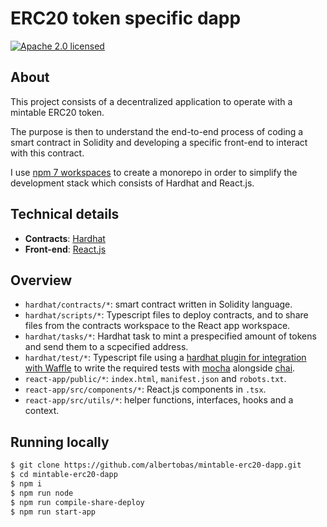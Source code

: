 # ERC20 token specific dapp

[![Apache 2.0 licensed](https://img.shields.io/badge/License-Apache_2.0-yellow.svg)](https://github.com/albertobas/mintable-erc20-dapp/blob/main/LICENSE)

## About

This project consists of a decentralized application to operate with a mintable ERC20 token.

The purpose is then to understand the end-to-end process of coding a smart contract in Solidity and developing a specific front-end to interact with this contract.

I use [npm 7 workspaces](https://docs.npmjs.com/cli/v7/using-npm/workspaces "npm 7 workspaces") to create a monorepo in order to simplify the development stack which consists of Hardhat and React.js.

## Technical details

- **Contracts**: [Hardhat](https://hardhat.org)
- **Front-end**: [React.js](https://reactjs.org)

## Overview

- `hardhat/contracts/*`: smart contract written in Solidity language.
- `hardhat/scripts/*`: Typescript files to deploy contracts, and to share files from the contracts workspace to the React app workspace.
- `hardhat/tasks/*`: Hardhat task to mint a prespecified amount of tokens and send them to a scpecified address.
- `hardhat/test/*`: Typescript file using a [hardhat plugin for integration with Waffle](https://hardhat.org/plugins/nomiclabs-hardhat-waffle.html) to write the required tests with [mocha](https://mochajs.org/) alongside [chai](https://www.chaijs.com/).
- `react-app/public/*`: `index.html`, `manifest.json` and `robots.txt`.
- `react-app/src/components/*`: React.js components in `.tsx`.
- `react-app/src/utils/*`: helper functions, interfaces, hooks and a context.

## Running locally

```bash
$ git clone https://github.com/albertobas/mintable-erc20-dapp.git
$ cd mintable-erc20-dapp
$ npm i
$ npm run node
$ npm run compile-share-deploy
$ npm run start-app
```
